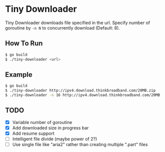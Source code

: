 # Tiny Downloader
Tiny Downloader downloads file specified in the url. Specify number of goroutine by `-n N` to concurrently download (Default: 8).

## How To Run

```sh
$ go build
$ ./tiny-downloader <url>
```

## Example

```sh
$ go build
$ ./tiny-downloader http://ipv4.download.thinkbroadband.com/20MB.zip
$ ./tiny-downloader -n 16 http://ipv4.download.thinkbroadband.com/20MB.zip
```

## TODO
- [x] Variable number of goroutine
- [x] Add downloaded size in progress bar
- [x] Add resume support
- [ ] Intelligent file divide (maybe power of 2?)
- [ ] Use single file like "aria2" rather than creating multiple ".part" files